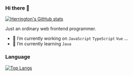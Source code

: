 ### Hi there 👋
[![Herrington's GitHub stats](https://github-readme-stats.vercel.app/api?username=WCeasar)](https://github.com/anuraghazra/github-readme-stats)

Just an ordinary web frontend programmer.
- 🔭 I’m currently working on `JavaScript` `TypeScript` `Vue` ...
- 🌱 I’m currently learning `Java`
### Language

[![Top Langs](https://github-readme-stats.vercel.app/api/top-langs/?username=WCeasar&layout=compact)](https://github.com/anuraghazra/github-readme-stats)

